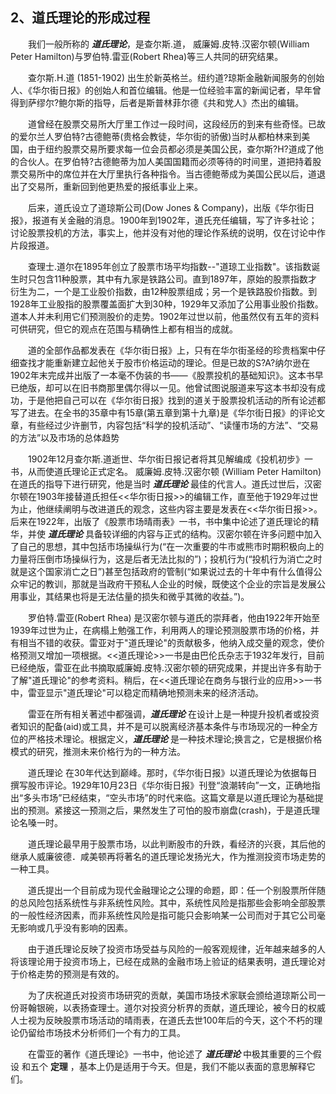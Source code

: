 ## 2、道氏理论的形成过程

　　我们一般所称的 ***道氏理论***，是查尔斯.道， 威廉姆.皮特.汉密尔顿(William Peter Hamilton)与罗伯特.雷亚(Robert Rhea)等三人共同的研究结果。

　　查尔斯.H.道 (1851-1902) 出生於新英格兰。纽约道?琼斯金融新闻服务的创始人、《华尔街日报》的创始人和首位编辑。他是一位经验丰富的新闻记者，早年曾得到萨缪尔?鲍尔斯的指导，后者是斯普林菲尔德《共和党人》杰出的编辑。

　　道曾经在股票交易所大厅里工作过一段时间，这段经历的到来有些奇怪。已故的爱尔兰人罗伯特?古德鲍蒂(贵格会教徒，华尔街的骄傲)当时从都柏林来到美国，由于纽约股票交易所要求每一位会员都必须是美国公民，查尔斯?H?道成了他的合伙人。在罗伯特?古德鲍蒂为加人美国国籍而必须等待的时间里，道把持着股票交易所中的席位并在大厅里执行各种指令。当古德鲍蒂成为美国公民以后，道退出了交易所，重新回到他更热爱的报纸事业上来。

　　后来，道氏设立了道琼斯公司(Dow Jones & Company)，出版《华尔街日报》，报道有关金融的消息。1900年到1902年，道氏充任编辑，写了许多社论；讨论股票投机的方法，事实上，他并没有对他的理论作系统的说明，仅在讨论中作片段报道。

　　查理士.道尔在1895年创立了股票市场平均指数--"道琼工业指数"。该指数诞生时只包含11种股票，其中有九家是铁路公司。直到1897年，原始的股票指数才衍生为二，一个是工业股价指数，由12种股票组成；另一个是铁路股价指数。到1928年工业股指的股票覆盖面扩大到30种，1929年又添加了公用事业股价指数。道本人并未利用它们预测股价的走势。1902年过世以前，他虽然仅有五年的资料可供研究，但它的观点在范围与精确性上都有相当的成就。

　　道的全部作品都发表在《华尔街日报》上，只有在华尔街圣经的珍贵档案中仔细查找才能重新建立起他关于股市价格运动的理论。但是已故的S?A?纳尔逊在1902年末完成并出版了一本毫不伪装的书——《股票投机的基础知识》。这本书早已绝版，却可以在旧书商那里偶尔得以一见。他曾试图说服道来写这本书却没有成功，于是他把自己可以在《华尔街日报》找到的道关于股票投机活动的所有论述都写了进去。在全书的35章中有15章(第五章到第十九章)是《华尔街日报》的评论文章，有些经过少许删节，内容包括“科学的投机活动”、“读懂市场的方法”、“交易的方法”以及市场的总体趋势

　　1902年12月查尔斯.道逝世、华尔街日报记者将其见解编成《投机初步》一书，从而使道氏理论正式定名。
威廉姆.皮特.汉密尔顿 (William Peter Hamilton) 在道氏的指导下进行研究，他是当时 ***道氏理论*** 最佳的代言人。道氏过世后，汉密尔顿在1903年接替道氏担任<<华尔街日报>>的编辑工作，直至他于1929年过世为止，他继续阐明与改进道氏的观念，这些内容主要是发表在<<华尔街日报>>。后来在1922年，出版了《股票市场晴雨表》一书，书中集中论述了道氏理论的精华，并使 ***道氏理论*** 具备较详细的内容与正式的结构。汉密尔顿在许多问题中加入了自己的思想，其中包括市场操纵行为(“在一次重要的牛市或熊市时期积极向上的力量将压倒市场操纵行为，这是后者无法比拟的”)；投机行为(“投机行为消亡之时就是这个国家消亡之日”)甚至包括政府的管制(“如果说过去的十年中有什么值得公众牢记的教训，那就是当政府干预私人企业的时候，既使这个企业的宗旨是发展公用事业，其结果也将是无法估量的损失和微乎其微的收益。”)。

　　罗伯特.雷亚(Robert Rhea) 是汉密尔顿与道氏的崇拜者，他由1922年开始至1939年过世为止，在病榻上勉强工作，利用两人的理论预测股票市场的价格，并有相当不错的收获。雷亚对于"道氏理论"的贡献极多，他纳入成交量的观念，使价格预测又增加一项根据。<<道氏理论>>一书是由巴伦氏杂志于1932年发行，目前已经绝版，雷亚在此书摘取威廉姆.皮特.汉密尔顿的研究成果，并提出许多有助于了解"道氏理论"的参考资料。稍后，在<<道氏理论在商务与银行业的应用>>一书中，雷亚显示"道氏理论"可以稳定而精确地预测未来的经济活动。

　　雷亚在所有相关著述中都强调，***道氏理论*** 在设计上是一种提升投机者或投资者知识的配备(aid)或工具，并不是可以脱离经济基本条件与市场现况的一种全方位的严格技术理论。根据定义，***道氏理论*** 是一种技术理论;换言之，它是根据价格模式的研究，推测未来价格行为的一种方法。

　　道氏理论 在30年代达到巅峰。那时，《华尔街日报》以道氏理论为依据每日撰写股市评论。1929年10月23日《华尔街日报》刊登“浪潮转向”一文，正确地指出“多头市场”已经结束，“空头市场”的时代来临。这篇文章是以道氏理论为基础提出的预测。紧接这一预测之后，果然发生了可怕的股市崩盘(crash)，于是道氏理论名嗓一时。

　　道氏理论最早用于股票市场，以此判断股市的升跌，看经济的兴衰，其后他的继承人威廉彼德．咸美顿再将著名的道氏理论发扬光大，作为推测投资市场走势的一种工具。

　　道氏提出一个目前成为现代金融理论之公理的命题，即：任一个别股票所伴随的总风险包括系统性与非系统性风险。其中，系统性风险是指那些会影响全部股票的一般性经济因素，而非系统性风险是指可能只会影响某一公司而对于其它公司毫无影响或几乎没有影响的因素。

　　由于道氏理论反映了投资市场受益与风险的一般客观规律，近年越来越多的人将该理论用于投资市场上，已经在成熟的金融市场上验证的结果表明，道氏理论对于价格走势的预测是有效的。

　　为了庆祝道氏对投资市场研究的贡献，美国市场技术家联会颁给道琼斯公司一份哥翰银碗，以表扬查理士。道尔对投资分析界的贡献，道氏理论，被今日的权威人士视为反映股票市场活动的晴雨表，在道氏去世100年后的今天，这个不朽的理论仍留给市场技术分析师们一个有力的工具。

　　在雷亚的著作《道氏理论》一书中，他论述了 ***道氏理论*** 中极其重要的三个假设 和五个 **定理** ，基本上仍是适用于今天。但是，我们不能以表面的意思解释它们。
